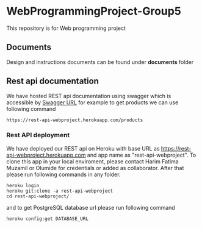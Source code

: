 # WebProgrammingProject-Group5

This repository is for Web programming project

## Documents
Design and instructions documents can be found under **documents** folder

## Rest api documentation

We have hosted REST api documentation using swagger which is accessible by [Swagger URL](https://rest-api-webproject.herokuapp.com/api-docs/)
for example to get products we can use following command
```
https://rest-api-webproject.herokuapp.com/products
```
### Rest API deployment
We have deployed our REST api on Heroku with base URL as https://rest-api-webproject.herokuapp.com and app name as "rest-api-webproject".
To clone this app in your local enviroment, please contact Harim Fatima Muzamil or Olumide for credentials or added as collaborator.
After that please run following commands in any folder.
```
heroku login
heroku git:clone -a rest-api-webproject
cd rest-api-webproject/
```
and to get PostgreSQL database url please run following command
```
heroku config:get DATABASE_URL
```

